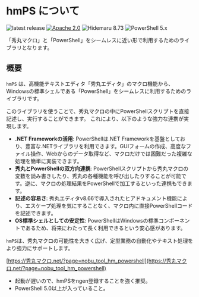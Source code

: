 # hmPS について

![latest release](https://img.shields.io/github/v/release/komiyamma/hm_powershell?sort=semver)
[![Apache 2.0](https://img.shields.io/badge/license-Apache_2.0-blue.svg?style=flat)](LICENSE)
![Hidemaru 8.73](https://img.shields.io/badge/Hidemaru-v8.73-6479ff.svg)
![PowerShell 5.x](https://img.shields.io/badge/PowerShell-v5.x-6479ff.svg?logo=powershell&logoColor=white)

「秀丸マクロ」と「PowerShell」をシームレスに近い形で利用するためのライブラリとなります。

## 概要

`hmPS` は、高機能テキストエディタ「秀丸エディタ」のマクロ機能から、Windowsの標準シェルである「PowerShell」をシームレスに利用するためのライブラリです。

このライブラリを使うことで、秀丸マクロの中にPowerShellスクリプトを直接記述し、実行することができます。
これにより、以下のような強力な連携が実現します。

*   **.NET Frameworkの活用**: PowerShellは.NET Frameworkを基盤としており、豊富な.NETライブラリを利用できます。GUIフォームの作成、高度なファイル操作、Webからのデータ取得など、マクロだけでは困難だった複雑な処理を簡単に実装できます。
*   **秀丸とPowerShellの双方向連携**: PowerShellスクリプトから秀丸マクロの変数を読み書きしたり、秀丸の各種機能を呼び出したりすることが可能です。逆に、マクロの処理結果をPowerShellで加工するといった連携もできます。
*   **記述の容易さ**: 秀丸エディタv8.66で導入されたヒアドキュメント機能により、エスケープ処理を気にすることなく、マクロ内に直接PowerShellコードを記述できます。
*   **OS標準シェルとしての安定性**: PowerShellはWindowsの標準コンポーネントであるため、将来にわたって長く利用できるという安心感があります。

`hmPS`は、秀丸マクロの可能性を大きく広げ、定型業務の自動化やテキスト処理をより強力にサポートします。

[https://秀丸マクロ.net/?page=nobu_tool_hm_powershell](https://秀丸マクロ.net/?page=nobu_tool_hm_powershell)
- 起動が遅いので、hmPSをngen登録することを強く推奨。
- PowerShell 5.0以上が入っていること。

